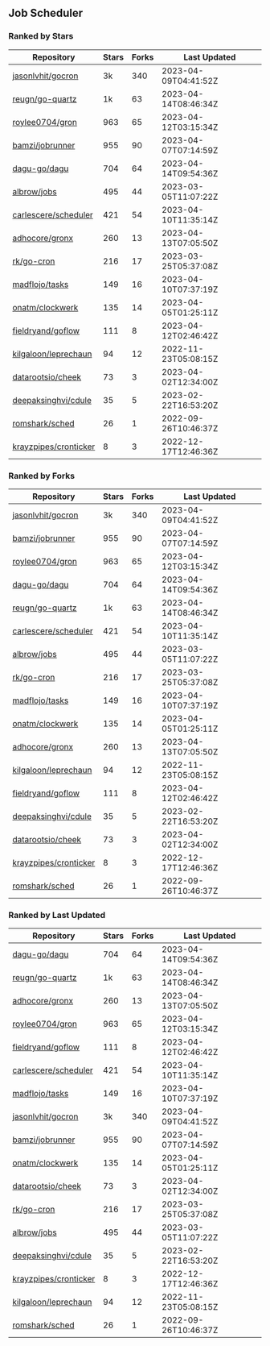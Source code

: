 ## Job Scheduler

### Ranked by Stars

| Repository | Stars | Forks | Last Updated |
|------------|-------|-------|--------------|
| [jasonlvhit/gocron](https://github.com/jasonlvhit/gocron) | 3k | 340 | 2023-04-09T04:41:52Z |
| [reugn/go-quartz](https://github.com/reugn/go-quartz) | 1k | 63 | 2023-04-14T08:46:34Z |
| [roylee0704/gron](https://github.com/roylee0704/gron) | 963 | 65 | 2023-04-12T03:15:34Z |
| [bamzi/jobrunner](https://github.com/bamzi/jobrunner) | 955 | 90 | 2023-04-07T07:14:59Z |
| [dagu-go/dagu](https://github.com/dagu-go/dagu) | 704 | 64 | 2023-04-14T09:54:36Z |
| [albrow/jobs](https://github.com/albrow/jobs) | 495 | 44 | 2023-03-05T11:07:22Z |
| [carlescere/scheduler](https://github.com/carlescere/scheduler) | 421 | 54 | 2023-04-10T11:35:14Z |
| [adhocore/gronx](https://github.com/adhocore/gronx) | 260 | 13 | 2023-04-13T07:05:50Z |
| [rk/go-cron](https://github.com/rk/go-cron) | 216 | 17 | 2023-03-25T05:37:08Z |
| [madflojo/tasks](https://github.com/madflojo/tasks) | 149 | 16 | 2023-04-10T07:37:19Z |
| [onatm/clockwerk](https://github.com/onatm/clockwerk) | 135 | 14 | 2023-04-05T01:25:11Z |
| [fieldryand/goflow](https://github.com/fieldryand/goflow) | 111 | 8 | 2023-04-12T02:46:42Z |
| [kilgaloon/leprechaun](https://github.com/kilgaloon/leprechaun) | 94 | 12 | 2022-11-23T05:08:15Z |
| [datarootsio/cheek](https://github.com/datarootsio/cheek) | 73 | 3 | 2023-04-02T12:34:00Z |
| [deepaksinghvi/cdule](https://github.com/deepaksinghvi/cdule) | 35 | 5 | 2023-02-22T16:53:20Z |
| [romshark/sched](https://github.com/romshark/sched) | 26 | 1 | 2022-09-26T10:46:37Z |
| [krayzpipes/cronticker](https://github.com/krayzpipes/cronticker) | 8 | 3 | 2022-12-17T12:46:36Z |

### Ranked by Forks

| Repository | Stars | Forks | Last Updated |
|------------|-------|-------|--------------|
| [jasonlvhit/gocron](https://github.com/jasonlvhit/gocron) | 3k | 340 | 2023-04-09T04:41:52Z |
| [bamzi/jobrunner](https://github.com/bamzi/jobrunner) | 955 | 90 | 2023-04-07T07:14:59Z |
| [roylee0704/gron](https://github.com/roylee0704/gron) | 963 | 65 | 2023-04-12T03:15:34Z |
| [dagu-go/dagu](https://github.com/dagu-go/dagu) | 704 | 64 | 2023-04-14T09:54:36Z |
| [reugn/go-quartz](https://github.com/reugn/go-quartz) | 1k | 63 | 2023-04-14T08:46:34Z |
| [carlescere/scheduler](https://github.com/carlescere/scheduler) | 421 | 54 | 2023-04-10T11:35:14Z |
| [albrow/jobs](https://github.com/albrow/jobs) | 495 | 44 | 2023-03-05T11:07:22Z |
| [rk/go-cron](https://github.com/rk/go-cron) | 216 | 17 | 2023-03-25T05:37:08Z |
| [madflojo/tasks](https://github.com/madflojo/tasks) | 149 | 16 | 2023-04-10T07:37:19Z |
| [onatm/clockwerk](https://github.com/onatm/clockwerk) | 135 | 14 | 2023-04-05T01:25:11Z |
| [adhocore/gronx](https://github.com/adhocore/gronx) | 260 | 13 | 2023-04-13T07:05:50Z |
| [kilgaloon/leprechaun](https://github.com/kilgaloon/leprechaun) | 94 | 12 | 2022-11-23T05:08:15Z |
| [fieldryand/goflow](https://github.com/fieldryand/goflow) | 111 | 8 | 2023-04-12T02:46:42Z |
| [deepaksinghvi/cdule](https://github.com/deepaksinghvi/cdule) | 35 | 5 | 2023-02-22T16:53:20Z |
| [datarootsio/cheek](https://github.com/datarootsio/cheek) | 73 | 3 | 2023-04-02T12:34:00Z |
| [krayzpipes/cronticker](https://github.com/krayzpipes/cronticker) | 8 | 3 | 2022-12-17T12:46:36Z |
| [romshark/sched](https://github.com/romshark/sched) | 26 | 1 | 2022-09-26T10:46:37Z |

### Ranked by Last Updated

| Repository | Stars | Forks | Last Updated |
|------------|-------|-------|--------------|
| [dagu-go/dagu](https://github.com/dagu-go/dagu) | 704 | 64 | 2023-04-14T09:54:36Z |
| [reugn/go-quartz](https://github.com/reugn/go-quartz) | 1k | 63 | 2023-04-14T08:46:34Z |
| [adhocore/gronx](https://github.com/adhocore/gronx) | 260 | 13 | 2023-04-13T07:05:50Z |
| [roylee0704/gron](https://github.com/roylee0704/gron) | 963 | 65 | 2023-04-12T03:15:34Z |
| [fieldryand/goflow](https://github.com/fieldryand/goflow) | 111 | 8 | 2023-04-12T02:46:42Z |
| [carlescere/scheduler](https://github.com/carlescere/scheduler) | 421 | 54 | 2023-04-10T11:35:14Z |
| [madflojo/tasks](https://github.com/madflojo/tasks) | 149 | 16 | 2023-04-10T07:37:19Z |
| [jasonlvhit/gocron](https://github.com/jasonlvhit/gocron) | 3k | 340 | 2023-04-09T04:41:52Z |
| [bamzi/jobrunner](https://github.com/bamzi/jobrunner) | 955 | 90 | 2023-04-07T07:14:59Z |
| [onatm/clockwerk](https://github.com/onatm/clockwerk) | 135 | 14 | 2023-04-05T01:25:11Z |
| [datarootsio/cheek](https://github.com/datarootsio/cheek) | 73 | 3 | 2023-04-02T12:34:00Z |
| [rk/go-cron](https://github.com/rk/go-cron) | 216 | 17 | 2023-03-25T05:37:08Z |
| [albrow/jobs](https://github.com/albrow/jobs) | 495 | 44 | 2023-03-05T11:07:22Z |
| [deepaksinghvi/cdule](https://github.com/deepaksinghvi/cdule) | 35 | 5 | 2023-02-22T16:53:20Z |
| [krayzpipes/cronticker](https://github.com/krayzpipes/cronticker) | 8 | 3 | 2022-12-17T12:46:36Z |
| [kilgaloon/leprechaun](https://github.com/kilgaloon/leprechaun) | 94 | 12 | 2022-11-23T05:08:15Z |
| [romshark/sched](https://github.com/romshark/sched) | 26 | 1 | 2022-09-26T10:46:37Z |

